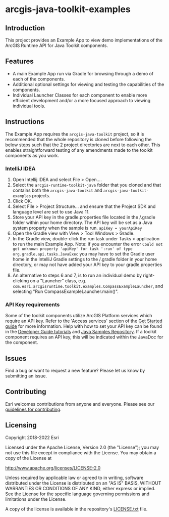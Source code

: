 # arcgis-java-toolkit-examples

## Introduction

This project provides an Example App to view demo implementations of the ArcGIS Runtime API for Java Toolkit components.

## Features

- A main Example App run via Gradle for browsing through a demo of each of the components.
- Additional optional settings for viewing and testing the capabilities of the components.
- Individual Launcher Classes for each component to enable more efficient development and/or a more focused approach to viewing individual tools.

## Instructions

The Example App requires the `arcgis-java-toolkit` project, so it is recommended that the whole repository is cloned before following the below steps such that the 2 project directories are next to each other. This enables straightforward testing of any amendments made to the toolkit components as you work.

### IntelliJ IDEA

1. Open Intellij IDEA and select File > Open....
2. Select the `arcgis-runtime-toolkit-java` folder that you cloned and that contains both the `arcgis-java-toolkit` and `arcgis-java-toolkit-examples` projects.
3. Click OK.
4. Select File > Project Structure... and ensure that the Project SDK and language level are set to use Java 11.
5. Store your API key in the gradle.properties file located in the /.gradle folder within your home directory. The API key will be set as a Java system property when the sample is run. `apiKey = yourApiKey`
6. Open the Gradle view with View > Tool Windows > Gradle.
7. In the Gradle view, double-click the run task under Tasks > application to run the main Example App.
Note: if you encounter the error `Could not get unknown property 'apiKey' for task ':run' of type org.gradle.api.tasks.JavaExec` you may have to set the Gradle user home in the IntelliJ Gradle settings to the /.gradle folder in your home directory, or may not have added your API key to your gradle.properties file.
8. An alternative to steps 6 and 7, is to run an individual demo by right-clicking on a "Launcher" class, e.g. `com.esri.arcgisruntime.toolkit.examples.CompassExampleLauncher`, and selecting "Run CompassExampleLauncher.main()".

### API Key requirements

Some of the toolkit components utilize ArcGIS Platform services which require an API key. Refer to the 'Access services' section of the
[Get Started guide](https://developers.arcgis.com/java/get-started/#3-access-services-and-content-with-an-api-key)
for more information. Help with how to set your API key can be found in the
[Developer Guide tutorials](https://developers.arcgis.com/java/maps-2d/tutorials/display-a-map/#set-your-api-key)
and [Java Samples Repository](https://github.com/Esri/arcgis-runtime-samples-java). If a toolkit component requires an API
key, this will be indicated within the JavaDoc for the component.

## Issues

Find a bug or want to request a new feature?  Please let us know by submitting an issue.

## Contributing

Esri welcomes contributions from anyone and everyone. Please see our [guidelines for contributing](https://github.com/esri/contributing).

## Licensing

Copyright 2018-2022 Esri

Licensed under the Apache License, Version 2.0 (the "License");
you may not use this file except in compliance with the License.
You may obtain a copy of the License at

http://www.apache.org/licenses/LICENSE-2.0

Unless required by applicable law or agreed to in writing, software
distributed under the License is distributed on an "AS IS" BASIS,
WITHOUT WARRANTIES OR CONDITIONS OF ANY KIND, either express or implied.
See the License for the specific language governing permissions and
limitations under the License.

A copy of the license is available in the repository's [LICENSE.txt](LICENSE.txt) file.
